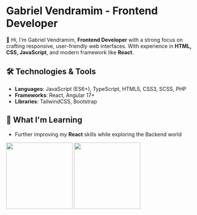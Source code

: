# Gabriel Vendramim - Frontend Developer

👋 Hi, I'm Gabriel Vendramim, **Frontend Developer** with a strong focus on crafting responsive, user-friendly web interfaces. With experience in **HTML, CSS, JavaScript**, and modern framework like **React**.

## 🛠️ Technologies & Tools
- **Languages**: JavaScript (ES6+), TypeScript, HTML5, CSS3, SCSS, PHP
- **Frameworks**: React, Angular 17+
- **Libraries**: TailwindCSS, Bootstrap

## 🌱 What I'm Learning
- Further improving my **React** skills while exploring the Backend world

<div>
  <img loading="lazy" src="https://github-readme-stats.vercel.app/api?username=Gvendramim&show_icons=true&theme=dracula&count_private=true" height="180em"/>
  <img loading="lazy" src="https://github-readme-stats.vercel.app/api/top-langs/?username=Gvendramim&layout=compact&langs_count=7&theme=dracula" height="180em"/>
</div>

